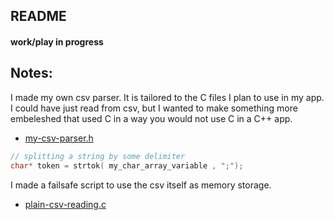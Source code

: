## README

#### work/play in progress

## Notes:
I made my own csv parser. It is tailored to the C files I plan to use in my app.
I could have just read from csv, but I wanted to make something more embeleshed that used C in a way you would not use C in a C++ app.

* [my-csv-parser.h](./my-csv-parser.h)

```c
// splitting a string by some delimiter
char* token = strtok( my_char_array_variable , ";");
```

I made a failsafe script to use the csv itself as memory storage.

* [plain-csv-reading.c](./my-csv-parser.h)

